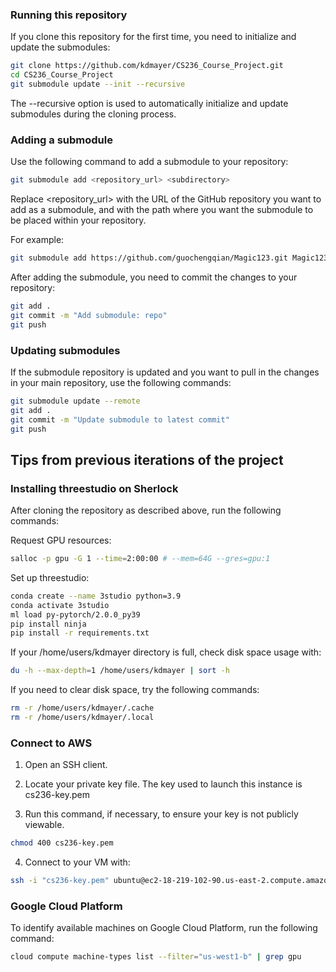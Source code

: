 ### Running this repository

If you clone this repository for the first time, you need to initialize and update the submodules:

``` bash
git clone https://github.com/kdmayer/CS236_Course_Project.git
cd CS236_Course_Project
git submodule update --init --recursive
```

The --recursive option is used to automatically initialize and update submodules during the cloning process.

### Adding a submodule

Use the following command to add a submodule to your repository:

```bash
git submodule add <repository_url> <subdirectory>
```

Replace <repository_url> with the URL of the GitHub repository you want to add as a submodule, and <subdirectory> with the path where you want the submodule to be placed within your repository.

For example:

```bash
git submodule add https://github.com/guochengqian/Magic123.git Magic123
```

After adding the submodule, you need to commit the changes to your repository:

```bash
git add .
git commit -m "Add submodule: repo"
git push
```

### Updating submodules

If the submodule repository is updated and you want to pull in the changes in your main repository, use the following commands:

```bash
git submodule update --remote
git add .
git commit -m "Update submodule to latest commit"
git push
```

## Tips from previous iterations of the project

### Installing threestudio on Sherlock

After cloning the repository as described above, run the following commands:

Request GPU resources: 

```bash
salloc -p gpu -G 1 --time=2:00:00 # --mem=64G --gres=gpu:1
``` 

Set up threestudio:

```bash
conda create --name 3studio python=3.9
conda activate 3studio
ml load py-pytorch/2.0.0_py39
pip install ninja
pip install -r requirements.txt
```

If your /home/users/kdmayer directory is full, check disk space usage with:

```bash
du -h --max-depth=1 /home/users/kdmayer | sort -h
```

If you need to clear disk space, try the following commands:
   
```bash
rm -r /home/users/kdmayer/.cache
rm -r /home/users/kdmayer/.local
```

### Connect to AWS

1. Open an SSH client.

2. Locate your private key file. The key used to launch this instance is cs236-key.pem

3. Run this command, if necessary, to ensure your key is not publicly viewable.

```bash
chmod 400 cs236-key.pem
```

4. Connect to your VM with:

```bash
ssh -i "cs236-key.pem" ubuntu@ec2-18-219-102-90.us-east-2.compute.amazonaws.com
```

### Google Cloud Platform

To identify available machines on Google Cloud Platform, run the following command:

```bash
cloud compute machine-types list --filter="us-west1-b" | grep gpu
```